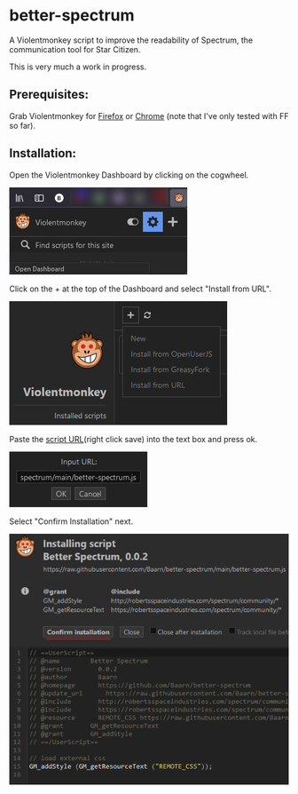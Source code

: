 # better-spectrum

A Violentmonkey script to improve the readability of Spectrum, the communication tool for Star Citizen.

This is very much a work in progress.


## Prerequisites:
Grab Violentmonkey for
[Firefox](https://addons.mozilla.org/en-GB/firefox/addon/violentmonkey/) or
[Chrome](https://chrome.google.com/webstore/detail/violentmonkey/jinjaccalgkegednnccohejagnlnfdag?hl=en) (note that I've only tested with FF so far).

## Installation:
Open the Violentmonkey Dashboard by clicking on the cogwheel.

![Open Dashboard](media/violentmonkey1.png?raw=true)

Click on the + at the top of the Dashboard and select "Install from URL".

![Install Script from URL](media/violentmonkey2.png?raw=true)

Paste the [script URL](https://raw.githubusercontent.com/Baarn/better-spectrum/main/better-spectrum.js)(right click save) into the text box and press ok.

![Paste Script](media/violentmonkey3.png?raw=true)

Select "Confirm Installation" next.

![Confirm Installation](media/violentmonkey4.png?raw=true)





